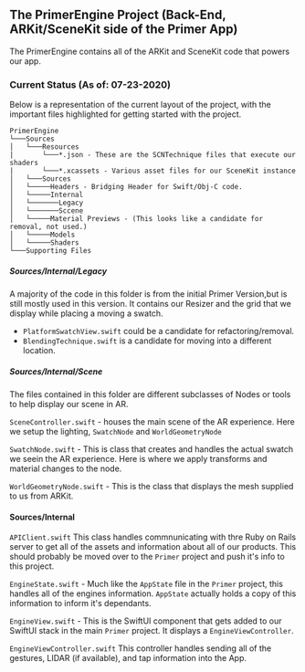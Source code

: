 ## The PrimerEngine Project (Back-End, ARKit/SceneKit side of the Primer App)
The PrimerEngine contains all of the ARKit and SceneKit code that powers our app.

### Current Status (As of: 07-23-2020)
Below is a representation of the current layout of the project, with the important files highlighted for getting started with the project.

```
PrimerEngine
└───Sources
│   └───Resources
|       └───*.json - These are the SCNTechnique files that execute our shaders
|       └───*.xcassets - Various asset files for our SceneKit instance
│   └───Sources
│   └─────Headers - Bridging Header for Swift/Obj-C code.
│   └─────Internal
│   └───────Legacy
│   └───────Sccene
│   └─────Material Previews - (This looks like a candidate for removal, not used.)
│   └─────Models
│   └─────Shaders
└───Supporting Files 
```

##### Sources/Internal/Legacy
A majority of the code in this folder is from the initial Primer Version,but is still mostly used in this version. It contains our Resizer and the grid that we display while placing a moving a swatch. 

- `PlatformSwatchView.swift` could be a candidate for refactoring/removal.
- `BlendingTechnique.swift` is a candidate for moving into a different location.

##### Sources/Internal/Scene
The files contained in this folder are different subclasses of Nodes or tools to help display our scene in AR. 

`SceneController.swift` - houses the main scene of the AR experience. Here we setup the lighting, `SwatchNode` and `WorldGeometryNode`

`SwatchNode.swift` - This is class that creates and handles the actual swatch we seein the AR experience. Here is where we apply transforms and material changes to the node.

`WorldGeometryNode.swift` - This is the class that displays the mesh supplied to us from ARKit.

#### Sources/Internal

`APIClient.swift` This class handles commnunicating with thre Ruby on Rails server to get all of the assets and information about all of our products. This should probably be moved over to the `Primer` project and push it's info to this project.

`EngineState.swift` - Much like the `AppState` file in the `Primer` project, this handles all of the engines information. `AppState` actually holds a copy of this information to inform it's dependants.

`EngineView.swift` - This is the SwiftUI component that gets added to our SwiftUI stack in the main `Primer` project. It displays a `EngineViewController`.

`EngineViewController.swift` This controller handles sending all of the gestures, LIDAR (if available), and tap information into the App.
